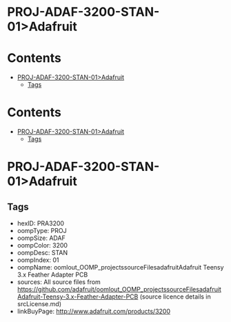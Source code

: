 
PROJ-ADAF-3200-STAN-01>Adafruit
===============================

Contents
========

* [PROJ-ADAF-3200-STAN-01>Adafruit](#proj-adaf-3200-stan-01adafruit)
	* [Tags](#tags)

Contents
========

* [PROJ-ADAF-3200-STAN-01>Adafruit](#proj-adaf-3200-stan-01adafruit)
	* [Tags](#tags)

# PROJ-ADAF-3200-STAN-01>Adafruit

## Tags

- hexID: PRA3200
- oompType: PROJ
- oompSize: ADAF
- oompColor: 3200
- oompDesc: STAN
- oompIndex: 01
- oompName: oomlout_OOMP_projectssourceFilesadafruitAdafruit Teensy 3.x Feather Adapter PCB
- sources: All source files from https://github.com/adafruit/oomlout_OOMP_projectssourceFilesadafruitAdafruit-Teensy-3.x-Feather-Adapter-PCB (source licence details in srcLicense.md)
- linkBuyPage: http://www.adafruit.com/products/3200
